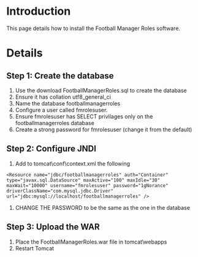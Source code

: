 # Introduction #

This page details how to install the Football Manager Roles software.

# Details #

## Step 1: Create the database ##
  1. Use the download FootballManagerRoles.sql to create the database
  1. Ensure it has collation utf8\_general\_ci
  1. Name the database footballmanagerroles
  1. Configure a user called fmrolesuser.
  1. Ensure fmrolesuser has SELECT privilages only on the footballmanagerroles database
  1. Create a strong password for fmrolesuser (change it from the default)

## Step 2: Configure JNDI ##
  1. Add to tomcat\conf\context.xml the following
```
<Resource name="jdbc/footballmanagerroles" auth="Container" 		type="javax.sql.DataSource" maxActive="100" maxIdle="30" maxWait="10000" username="fmrolesuser" password="1gNorance" driverClassName="com.mysql.jdbc.Driver" url="jdbc:mysql://localhost/footballmanagerroles" />
```
  1. CHANGE THE PASSWORD to be the same as the one in the database

## Step 3: Upload the WAR ##
  1. Place the FootballManagerRoles.war file in tomcat\webapps
  1. Restart Tomcat